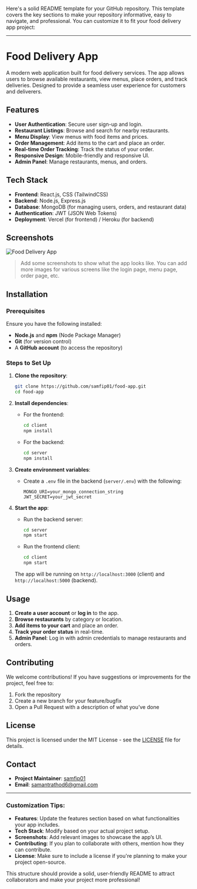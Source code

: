 Here's a solid README template for your GitHub repository. This template covers the key sections to make your repository informative, easy to navigate, and professional. You can customize it to fit your food delivery app project:

---

# Food Delivery App

A modern web application built for food delivery services. The app allows users to browse available restaurants, view menus, place orders, and track deliveries. Designed to provide a seamless user experience for customers and deliverers.

## Features

- **User Authentication**: Secure user sign-up and login.
- **Restaurant Listings**: Browse and search for nearby restaurants.
- **Menu Display**: View menus with food items and prices.
- **Order Management**: Add items to the cart and place an order.
- **Real-time Order Tracking**: Track the status of your order.
- **Responsive Design**: Mobile-friendly and responsive UI.
- **Admin Panel**: Manage restaurants, menus, and orders.

## Tech Stack

- **Frontend**: React.js, CSS (TailwindCSS)
- **Backend**: Node.js, Express.js
- **Database**: MongoDB (for managing users, orders, and restaurant data)
- **Authentication**: JWT (JSON Web Tokens)
- **Deployment**: Vercel (for frontend) / Heroku (for backend)

## Screenshots

![Food Delivery App](path-to-your-screenshot.jpg)

> Add some screenshots to show what the app looks like. You can add more images for various screens like the login page, menu page, order page, etc.

## Installation

### Prerequisites

Ensure you have the following installed:

- **Node.js** and **npm** (Node Package Manager)
- **Git** (for version control)
- A **GitHub account** (to access the repository)

### Steps to Set Up

1. **Clone the repository**:
   ```bash
   git clone https://github.com/samfip01/food-app.git
   cd food-app
   ```

2. **Install dependencies**:
   - For the frontend:
     ```bash
     cd client
     npm install
     ```

   - For the backend:
     ```bash
     cd server
     npm install
     ```

3. **Create environment variables**:
   - Create a `.env` file in the backend (`server/.env`) with the following:
     ```
     MONGO_URI=your_mongo_connection_string
     JWT_SECRET=your_jwt_secret
     ```

4. **Start the app**:
   - Run the backend server:
     ```bash
     cd server
     npm start
     ```

   - Run the frontend client:
     ```bash
     cd client
     npm start
     ```

   The app will be running on `http://localhost:3000` (client) and `http://localhost:5000` (backend).

## Usage

1. **Create a user account** or **log in** to the app.
2. **Browse restaurants** by category or location.
3. **Add items to your cart** and place an order.
4. **Track your order status** in real-time.
5. **Admin Panel**: Log in with admin credentials to manage restaurants and orders.

## Contributing

We welcome contributions! If you have suggestions or improvements for the project, feel free to:

1. Fork the repository
2. Create a new branch for your feature/bugfix
3. Open a Pull Request with a description of what you’ve done

## License

This project is licensed under the MIT License - see the [LICENSE](LICENSE) file for details.

## Contact

- **Project Maintainer**: [samfip01](https://github.com/samfip01)
- **Email**: [samantrathod6@gmail.com](mailto:samantrathod6@gmail.com)

---

### Customization Tips:
- **Features**: Update the features section based on what functionalities your app includes.
- **Tech Stack**: Modify based on your actual project setup.
- **Screenshots**: Add relevant images to showcase the app’s UI.
- **Contributing**: If you plan to collaborate with others, mention how they can contribute.
- **License**: Make sure to include a license if you're planning to make your project open-source.

This structure should provide a solid, user-friendly README to attract collaborators and make your project more professional!
